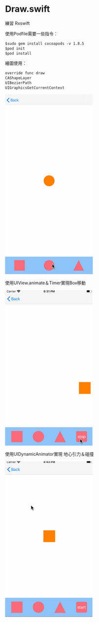# Draw.swift
練習 Rxswift

使用Podfile需要一些指令：
```
$sudo gem install cocoapods -v 1.8.5
$pod init
$pod install
```

繪圖使用：
```
override func draw 
CAShapeLayer
UIBezierPath
UIGraphicsGetCurrentContext
```

![image](https://github.com/JemmaQue/Draw.swift/blob/master/1.0.gif)

使用UIView.animate＆Timer實現Box移動

![image](https://github.com/JemmaQue/Draw.swift/blob/master/2.0.gif)

使用UIDynamicAnimator實現 地心引力＆碰撞

![image](https://github.com/JemmaQue/Draw.swift/blob/master/3.0.gif)
